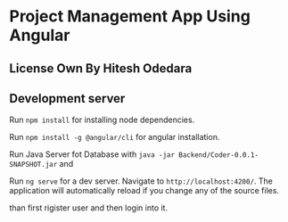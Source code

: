 
# Project Management App Using Angular 

## License Own By Hitesh Odedara

## Development server
Run `npm install` for installing node dependencies.

Run `npm install -g @angular/cli` for angular installation.


Run Java Server fot Database with `java -jar Backend/Coder-0.0.1-SNAPSHOT.jar` and

Run `ng serve` for a dev server. Navigate to `http://localhost:4200/`. The application will automatically reload if you change any of the source files.

than first rigister user and then login into it.
